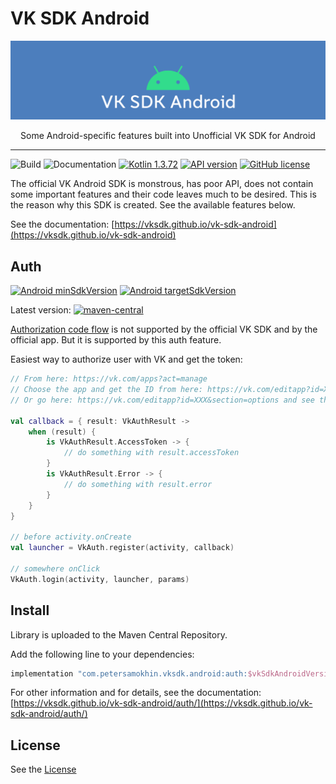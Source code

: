 # VK SDK Android
![cover](docs/images/android_cover.png)

<p align="center">Some Android-specific features built into Unofficial VK SDK for Android</p>

---

![Build](https://github.com/vksdk/vk-sdk-android/workflows/Release/badge.svg) ![Documentation](https://github.com/vksdk/vk-sdk-android/workflows/Documentation/badge.svg) [![Kotlin 1.3.72](https://img.shields.io/badge/Kotlin-1.8.0-blue.svg?style=flat)](http://kotlinlang.org) [![API version](https://img.shields.io/badge/API%20version-5.113-blue?style=flat&logo=vk&logoColor=white)](https://vk.com/dev/versions)
[![GitHub license](https://img.shields.io/badge/License-MIT-yellow.svg?style=flat)](https://github.com/vksdk/vk-sdk-android/blob/master/LICENSE)

The official VK Android SDK is monstrous, has poor API, does not contain some important features and their code leaves much to be desired.
This is the reason why this SDK is created.
See the available features below.

See the documentation: [https://vksdk.github.io/vk-sdk-android](https://vksdk.github.io/vk-sdk-android)

## Auth
[![Android minSdkVersion](https://img.shields.io/badge/minSdkVersion-21-yellowgreen)](https://img.shields.io/badge/minSdkVersion-16-yellowgreen) [![Android targetSdkVersion](https://img.shields.io/badge/targetSdkVersion-33-green)](https://img.shields.io/badge/targetSdkVersion-33-green)

Latest version:  [![maven-central](https://img.shields.io/badge/Maven%20Central-1.1.0-yellowgreen?style=flat)](https://search.maven.org/search?q=g:com.petersamokhin.vksdk.android)

[Authorization code flow](https://vk.com/dev/authcode_flow_user) is not supported by the official VK SDK and by the official app.
But it is supported by this auth feature.

Easiest way to authorize user with VK and get the token:

```kotlin
// From here: https://vk.com/apps?act=manage
// Choose the app and get the ID from here: https://vk.com/editapp?id=XXX
// Or go here: https://vk.com/editapp?id=XXX&section=options and see the App ID

val callback = { result: VkAuthResult ->
    when (result) {
        is VkAuthResult.AccessToken -> {
            // do something with result.accessToken
        }
        is VkAuthResult.Error -> {
            // do something with result.error
        }
    }
}

// before activity.onCreate
val launcher = VkAuth.register(activity, callback)

// somewhere onClick
VkAuth.login(activity, launcher, params)
```

## Install
Library is uploaded to the Maven Central Repository.

Add the following line to your dependencies:
```groovy
implementation "com.petersamokhin.vksdk.android:auth:$vkSdkAndroidVersion"
```

For other information and for details, see the documentation: [https://vksdk.github.io/vk-sdk-android/auth/](https://vksdk.github.io/vk-sdk-android/auth/)

## License
See the [License](https://github.com/vksdk/vk-sdk-android/blob/master/LICENSE)